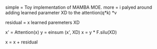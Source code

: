 simple = Toy implementation of MAMBA MOE.
more = i palyed around adding learned parameter XD to the attention(q*k) *v 

residual = x
learned paremeters XD

x' = Attention(x)
y = einsum (x', XD)
x = y * F.silu(XD)

x = x + residual
